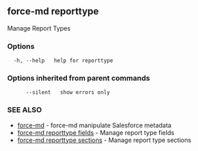 ## force-md reporttype

Manage Report Types

### Options

```
  -h, --help   help for reporttype
```

### Options inherited from parent commands

```
      --silent   show errors only
```

### SEE ALSO

* [force-md](force-md.md)	 - force-md manipulate Salesforce metadata
* [force-md reporttype fields](force-md_reporttype_fields.md)	 - Manage report type fields
* [force-md reporttype sections](force-md_reporttype_sections.md)	 - Manage report type sections

